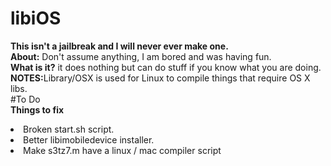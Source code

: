 # libiOS
<b>This isn't a jailbreak and I will never ever make one.</b>
</br>
<b>About:</b> Don't assume anything, I am bored and was having fun. 
</br>
<b>What is it?</b> it does nothing but can do stuff if you know what you are doing. 
</br>
<b>NOTES:</b>Library/OSX is used for Linux to compile things that require OS X libs.
</br> 
#To Do
</br> 
<b>Things to fix</b> 
<li>Broken start.sh script.</li> 
<li>Better libimobiledevice installer.</li> 
<li>Make s3tz7.m have a linux / mac compiler script </li> 
